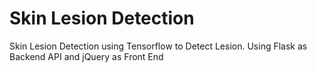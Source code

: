 # Skin Lesion Detection
Skin Lesion Detection using Tensorflow to Detect Lesion. Using Flask as Backend API and jQuery as Front End
